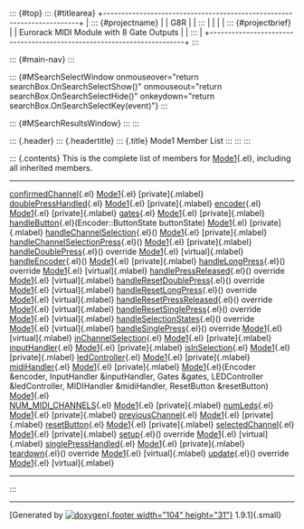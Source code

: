 ::: {#top}
::: {#titlearea}
+-----------------------------------------------------------------------+
| ::: {#projectname}                                                    |
| G8R                                                                   |
| :::                                                                   |
|                                                                       |
| ::: {#projectbrief}                                                   |
| Eurorack MIDI Module with 8 Gate Outputs                              |
| :::                                                                   |
+-----------------------------------------------------------------------+
:::

::: {#main-nav}
:::

::: {#MSearchSelectWindow onmouseover="return searchBox.OnSearchSelectShow()" onmouseout="return searchBox.OnSearchSelectHide()" onkeydown="return searchBox.OnSearchSelectKey(event)"}
:::

::: {#MSearchResultsWindow}
:::
:::

::: {.header}
::: {.headertitle}
::: {.title}
Mode1 Member List
:::
:::
:::

::: {.contents}
This is the complete list of members for [Mode1](classMode1.html){.el},
including all inherited members.

  --------------------------------------------------------------------------------------------------------------------------------------------------------------------------------------------------------------- ------------------------------- --------------------
  [confirmedChannel](classMode1.html#a869e723dd397e09dad3f775f2c703720){.el}                                                                                                                                      [Mode1](classMode1.html){.el}   [private]{.mlabel}
  [doublePressHandled](classMode1.html#ac572589a3df90e198153c5df4daf221a){.el}                                                                                                                                    [Mode1](classMode1.html){.el}   [private]{.mlabel}
  [encoder](classMode1.html#a813970d5012b890a2b0d0be7f9a54c72){.el}                                                                                                                                               [Mode1](classMode1.html){.el}   [private]{.mlabel}
  [gates](classMode1.html#abf42339815e644befd936ad85c4b6d87){.el}                                                                                                                                                 [Mode1](classMode1.html){.el}   [private]{.mlabel}
  [handleButton](classMode1.html#a38dc924a8193edd4dc649372530f31c2){.el}(Encoder::ButtonState buttonState)                                                                                                        [Mode1](classMode1.html){.el}   [private]{.mlabel}
  [handleChannelSelection](classMode1.html#acf1ab35c4057e3e8dd1bbd38a4226077){.el}()                                                                                                                              [Mode1](classMode1.html){.el}   [private]{.mlabel}
  [handleChannelSelectionPress](classMode1.html#a6ee6933e5dd127f1b7d73cff9e8f1dc4){.el}()                                                                                                                         [Mode1](classMode1.html){.el}   [private]{.mlabel}
  [handleDoublePress](classMode1.html#aece3b8dfd8fbe3a049dd50cac7827163){.el}() override                                                                                                                          [Mode1](classMode1.html){.el}   [virtual]{.mlabel}
  [handleEncoder](classMode1.html#a67b35345a3f671799182f48495ba897d){.el}()                                                                                                                                       [Mode1](classMode1.html){.el}   [private]{.mlabel}
  [handleLongPress](classMode1.html#a3efa76e8f49820d5506a2fddba895d1a){.el}() override                                                                                                                            [Mode1](classMode1.html){.el}   [virtual]{.mlabel}
  [handlePressReleased](classMode1.html#a27a79d962981799ecb081f6b2116bc4c){.el}() override                                                                                                                        [Mode1](classMode1.html){.el}   [virtual]{.mlabel}
  [handleResetDoublePress](classMode1.html#a3faff5eb1aea3412f05145d5894778be){.el}() override                                                                                                                     [Mode1](classMode1.html){.el}   [virtual]{.mlabel}
  [handleResetLongPress](classMode1.html#ab4c68c413efac263349524806bdb6262){.el}() override                                                                                                                       [Mode1](classMode1.html){.el}   [virtual]{.mlabel}
  [handleResetPressReleased](classMode1.html#aaf69b8382102d521c89786ab12513748){.el}() override                                                                                                                   [Mode1](classMode1.html){.el}   [virtual]{.mlabel}
  [handleResetSinglePress](classMode1.html#a130b9bda7ac6c03348c1e0f652f4c40f){.el}() override                                                                                                                     [Mode1](classMode1.html){.el}   [virtual]{.mlabel}
  [handleSelectionStates](classMode1.html#ad456ee0f626d63c9f96db8a8fbbedae5){.el}() override                                                                                                                      [Mode1](classMode1.html){.el}   [virtual]{.mlabel}
  [handleSinglePress](classMode1.html#a01c39504689522af8e908f3a9f629f3d){.el}() override                                                                                                                          [Mode1](classMode1.html){.el}   [virtual]{.mlabel}
  [inChannelSelection](classMode1.html#afbeca71c5625415fe1850e374f436c61){.el}                                                                                                                                    [Mode1](classMode1.html){.el}   [private]{.mlabel}
  [inputHandler](classMode1.html#ab553243d551d5337b9d11451c257813c){.el}                                                                                                                                          [Mode1](classMode1.html){.el}   [private]{.mlabel}
  [isInSelection](classMode1.html#a965dcdf8b3fb9e9ec6d9f4e266c9ce3d){.el}                                                                                                                                         [Mode1](classMode1.html){.el}   [private]{.mlabel}
  [ledController](classMode1.html#a05d96fc5e86a390d30ddb724cc7f5d7d){.el}                                                                                                                                         [Mode1](classMode1.html){.el}   [private]{.mlabel}
  [midiHandler](classMode1.html#a8e5360d6c20dc92f0632bdc4c234e2ac){.el}                                                                                                                                           [Mode1](classMode1.html){.el}   [private]{.mlabel}
  [Mode1](classMode1.html#ac50bac6ef48f13b9f9f23066ee3a14da){.el}(Encoder &encoder, InputHandler &inputHandler, Gates &gates, LEDController &ledController, MIDIHandler &midiHandler, ResetButton &resetButton)   [Mode1](classMode1.html){.el}   
  [NUM\_MIDI\_CHANNELS](classMode1.html#ac510b4ab9f79d4ba2c3c1e129b75c939){.el}                                                                                                                                   [Mode1](classMode1.html){.el}   [private]{.mlabel}
  [numLeds](classMode1.html#ae0fc8662aa17fcd2595477bffcf275f9){.el}                                                                                                                                               [Mode1](classMode1.html){.el}   [private]{.mlabel}
  [previousChannel](classMode1.html#a111d75d8f9cb54613b50109259a81950){.el}                                                                                                                                       [Mode1](classMode1.html){.el}   [private]{.mlabel}
  [resetButton](classMode1.html#a74a6e31f008c5b03e672ad74022f0cad){.el}                                                                                                                                           [Mode1](classMode1.html){.el}   [private]{.mlabel}
  [selectedChannel](classMode1.html#a43973ea688753e2695ec9daa54774e46){.el}                                                                                                                                       [Mode1](classMode1.html){.el}   [private]{.mlabel}
  [setup](classMode1.html#aa3c75dd038802a4e3ab7381a82cfa0bd){.el}() override                                                                                                                                      [Mode1](classMode1.html){.el}   [virtual]{.mlabel}
  [singlePressHandled](classMode1.html#aad6bd19e9779c9fa1e134501a3ef03fe){.el}                                                                                                                                    [Mode1](classMode1.html){.el}   [private]{.mlabel}
  [teardown](classMode1.html#ac71878a012a9adb6adcba2c8338be06e){.el}() override                                                                                                                                   [Mode1](classMode1.html){.el}   [virtual]{.mlabel}
  [update](classMode1.html#ab4ed6fb24ddf6f713cbde450496cd16d){.el}() override                                                                                                                                     [Mode1](classMode1.html){.el}   [virtual]{.mlabel}
  --------------------------------------------------------------------------------------------------------------------------------------------------------------------------------------------------------------- ------------------------------- --------------------
:::

------------------------------------------------------------------------

[Generated by [![doxygen](doxygen.svg){.footer width="104"
height="31"}](https://www.doxygen.org/index.html) 1.9.1]{.small}
